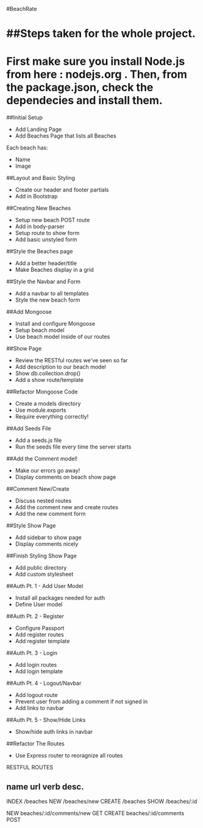 #BeachRate

##Steps taken for the whole project.
====================================
First make sure you install Node.js from here : nodejs.org .
Then, from the package.json, check the dependecies and install them.
====================================
##Initial Setup
* Add Landing Page
* Add Beaches Page that lists all Beaches

Each beach has:
   * Name
   * Image

##Layout and Basic Styling
* Create our header and footer partials
* Add in Bootstrap

##Creating New Beaches
* Setup new beach POST route
* Add in body-parser
* Setup route to show form
* Add basic unstyled form

##Style the Beaches page
* Add a better header/title
* Make Beaches display in a grid

##Style the Navbar and Form
* Add a navbar to all templates
* Style the new beach form

##Add Mongoose
* Install and configure Mongoose
* Setup beach model
* Use beach model inside of our routes

##Show Page
* Review the RESTful routes we've seen so far
* Add description to our beach model
* Show db.collection.drop()
* Add a show route/template

##Refactor Mongoose Code
* Create a models directory
* Use module.exports
* Require everything correctly!

##Add Seeds File
* Add a seeds.js file
* Run the seeds file every time the server starts

##Add the Comment model!
* Make our errors go away!
* Display comments on beach show page

##Comment New/Create
* Discuss nested routes
* Add the comment new and create routes
* Add the new comment form

##Style Show Page
* Add sidebar to show page
* Display comments nicely

##Finish Styling Show Page
* Add public directory
* Add custom stylesheet

##Auth Pt. 1 - Add User Model
* Install all packages needed for auth
* Define User model 

##Auth Pt. 2 - Register
* Configure Passport
* Add register routes
* Add register template

##Auth Pt. 3 - Login
* Add login routes
* Add login template

##Auth Pt. 4 - Logout/Navbar
* Add logout route
* Prevent user from adding a comment if not signed in
* Add links to navbar

##Auth Pt. 5 - Show/Hide Links
* Show/hide auth links in navbar 

##Refactor The Routes
* Use Express router to reoragnize all routes







RESTFUL ROUTES

name      url      verb    desc.
--------------------------------
INDEX   /beaches
NEW     /beaches/new
CREATE  /beaches
SHOW    /beaches/:id

NEW     beaches/:id/comments/new    GET
CREATE  beaches/:id/comments      POST